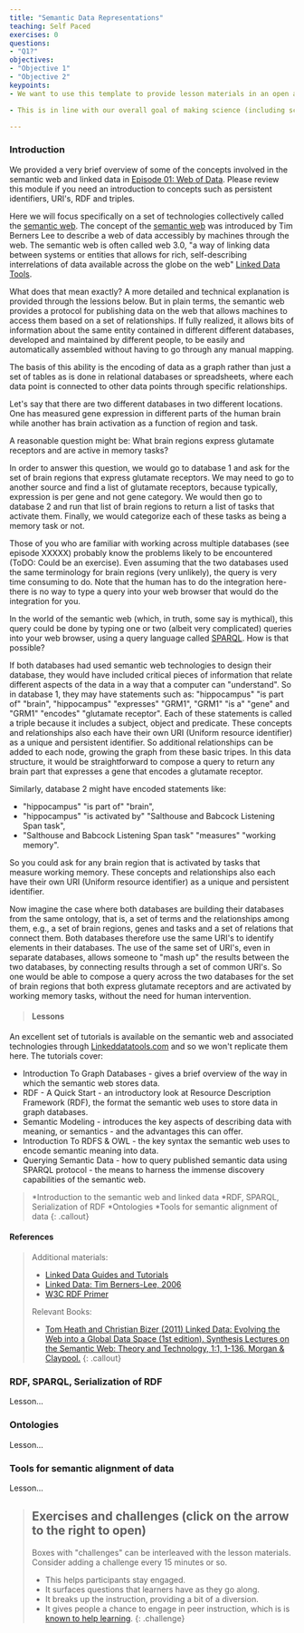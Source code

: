 ```yaml
---
title: "Semantic Data Representations"
teaching: Self Paced
exercises: 0
questions:
- "Q1?"
objectives:
- "Objective 1"
- "Objective 2"
keypoints:
- We want to use this template to provide lesson materials in an open and useful format.

- This is in line with our overall goal of making science (including scientific training) more open.

---
```


### Introduction

We provided a very brief overview of some of the concepts involved in the semantic web and linked data in [Episode 01:  Web of Data](https://github.com/ReproNim/module-FAIR-data/blob/gh-pages/_episodes/01-Web-of-Data.md).  Please review this module if you need an introduction to concepts such as persistent identifiers, URI's, RDF and triples.  

Here we will focus specifically on a set of technologies collectively called the [semantic web](http://www.linkeddatatools.com/semantic-web-basics).  The concept of the [semantic web](https://en.wikipedia.org/wiki/Semantic_Web) was introduced by Tim Berners Lee to describe a web of data accessibly by machines through the web. The semantic web is often called web 3.0, "a way of linking data between systems or entities that allows for rich, self-describing interrelations of data available across the globe on the web" [Linked Data Tools](http://www.linkeddatatools.com/semantic-web-basics).

What does that mean exactly?  A more detailed and technical explanation is provided through the lessions below.  But in plain terms, the semantic web provides a protocol for publishing data on the web that allows machines to access them based on a set of relationships.  If fully realized, it allows bits of information about the same entity contained in different different databases, developed and maintained by different people, to be easily and automatically assembled without having to go through any manual mapping.  

The basis of this ability is the encoding of data as a graph rather than just a set of tables as is done in relational databases or spreadsheets, where each data point is connected to other data points through specific relationships. 

Let's say that there are two different databases in two different locations.  One has measured gene expression in different parts of the human brain while another has brain activation as a function of region and task.  

A reasonable question might be:  What brain regions express glutamate receptors and are active in memory tasks?

In order to answer this question, we would go to database 1 and ask for the set of brain regions that express glutamate receptors.  We may need to go to another source and find a list of glutamate receptors, because typically, expression is per gene and not gene category.  We would then go to database 2 and run that list of brain regions to return a list of tasks that activate them.  Finally, we would categorize each of these tasks as being a memory task or not.

Those of you who are familiar with working across multiple databases (see episode XXXXX) probably know the problems likely to be encountered (ToDO:  Could be an exercise). Even assuming that the two databases used the same terminology for brain regions (very unlikely), the query is very time consuming to do.  Note that the human has to do the integration here-there is no way to type a query into your web browser that would do the integration for you.

In the world of the semantic web (which, in truth, some say is mythical), this query could be done by typing one or two (albeit very complicated) queries into your web browser, using a query language called [SPARQL](https://en.wikipedia.org/wiki/SPARQL). How is that possible?

If both databases had used semantic web technologies to design their database, they would have included critical pieces of information that relate different aspects of the data in a way that a computer can "understand".  So in database 1, they may have statements such as:  "hippocampus" "is part of" "brain", "hippocampus" "expresses" "GRM1", "GRM1" "is a" "gene" and "GRM1" "encodes" "glutamate receptor".  Each of these statements is called a triple because it includes a subject, object and predicate. These concepts and relationships also each have their own URI (Uniform resource identifier) as a unique and persistent identifier. So additional relationships can be added to each node, growing the graph from these basic tripes.  In this data structure, it would be straightforward to compose a query to return any brain part that expresses a gene that encodes a glutamate receptor.

Similarly, database 2 might have encoded statements like:
  - "hippocampus" "is part of" "brain", 
  -  "hippocampus" "is activated by" "Salthouse and Babcock Listening Span task", 
  -  "Salthouse and Babcock Listening Span task" "measures" "working memory".  
  
 So you could ask for any brain region that is activated by tasks that measure working memory. These concepts and relationships also each have their own URI (Uniform resource identifier) as a unique and persistent identifier.

Now imagine the case where both databases are building their databases from the same ontology, that is, a set of terms and the relationships among them, e.g., a set of brain regions, genes and tasks and a set of relations that connect them. Both databases therefore use the same URI's to identify elements in their databases.  The use of the same set of URI's, even in separate databases, allows someone to "mash up" the results between the two databases, by connecting results through a set of common URI's. So one would be able to compose a query across the two databases for the set of brain regions that both express glutamate receptors and are activated by working memory tasks, without the need for human intervention.

> #### Lessons
An excellent set of tutorials is available on the semantic web and associated technologies through [Linkeddatatools.com](http://www.linkeddatatools.com/index.php) and so we won't replicate them here. The tutorials cover:

  -  Introduction To Graph Databases - gives a brief overview of the way in which the semantic web stores data.
  -  RDF - A Quick Start - an introductory look at Resource Description Framework (RDF), the format the semantic web uses to store data in graph databases.
  -  Semantic Modeling - introduces the key aspects of describing data with meaning, or semantics - and the advantages this can offer.
  -  Introduction To RDFS & OWL - the key syntax the semantic web uses to encode semantic meaning into data.
  -  Querying Semantic Data - how to query published semantic data using SPARQL protocol - the means to harness the immense discovery capabilities of the semantic web.

> *Introduction to the semantic web and linked data 
> *RDF, SPARQL, Serialization of RDF
> *Ontologies
> *Tools for semantic alignment of data
{: .callout}

#### References
> Additional materials:
>
>   - [Linked Data Guides and Tutorials](http://linkeddata.org/guides-and-tutorials)
>   - [Linked Data: Tim Berners-Lee, 2006](https://www.w3.org/DesignIssues/LinkedData.html)
>   - [W3C RDF Primer](https://www.w3.org/TR/rdf11-concepts/)
>
> Relevant Books:
>
>   - [Tom Heath and Christian Bizer (2011) Linked Data: Evolving the Web into a Global Data Space (1st edition). Synthesis Lectures on the Semantic Web: Theory and Technology, 1:1, 1-136. Morgan & Claypool.](http://linkeddatabook.com/editions/1.0/)
{: .callout}
### RDF, SPARQL, Serialization of RDF

Lesson...

### Ontologies

Lesson...

### Tools for semantic alignment of data

Lesson...

> ## Exercises and challenges (click on the arrow to the right to open)
>
>  Boxes with "challenges" can be interleaved with the lesson materials.
>  Consider adding a challenge every 15 minutes or so.
>    - This helps participants stay engaged.
>    - It surfaces questions that learners have as they go along.
>    - It breaks up the instruction, providing a bit of a diversion.
>    - It gives people a chance to engage in peer instruction, which is
>      is [known to help learning](https://en.wikipedia.org/wiki/Peer_instruction).
{: .challenge}



